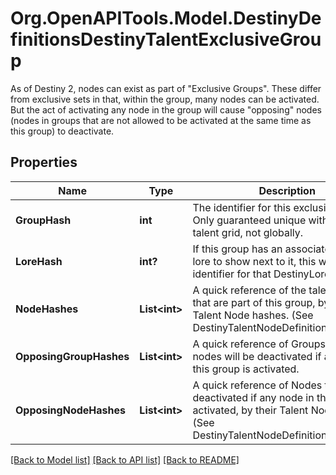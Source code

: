 # Org.OpenAPITools.Model.DestinyDefinitionsDestinyTalentExclusiveGroup
As of Destiny 2, nodes can exist as part of \"Exclusive Groups\". These differ from exclusive sets in that, within the group, many nodes can be activated. But the act of activating any node in the group will cause \"opposing\" nodes (nodes in groups that are not allowed to be activated at the same time as this group) to deactivate.

## Properties

Name | Type | Description | Notes
------------ | ------------- | ------------- | -------------
**GroupHash** | **int** | The identifier for this exclusive group. Only guaranteed unique within the talent grid, not globally. | [optional] 
**LoreHash** | **int?** | If this group has an associated piece of lore to show next to it, this will be the identifier for that DestinyLoreDefinition. | [optional] 
**NodeHashes** | **List&lt;int&gt;** | A quick reference of the talent nodes that are part of this group, by their Talent Node hashes. (See DestinyTalentNodeDefinition.nodeHash) | [optional] 
**OpposingGroupHashes** | **List&lt;int&gt;** | A quick reference of Groups whose nodes will be deactivated if any node in this group is activated. | [optional] 
**OpposingNodeHashes** | **List&lt;int&gt;** | A quick reference of Nodes that will be deactivated if any node in this group is activated, by their Talent Node hashes. (See DestinyTalentNodeDefinition.nodeHash) | [optional] 

[[Back to Model list]](../README.md#documentation-for-models) [[Back to API list]](../README.md#documentation-for-api-endpoints) [[Back to README]](../README.md)

